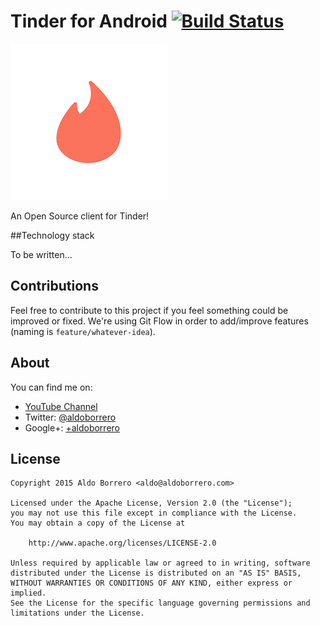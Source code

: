 # Tinder for Android [![Build Status](https://travis-ci.org/aldoborrero/tinder-for-android.svg)](https://travis-ci.org/aldoborrero/tinder-for-androidtinder-flame.png)

![](assets/tinder-flame.png)

An Open Source client for Tinder!

##Technology stack

To be written...

## Contributions

Feel free to contribute to this project if you feel something could be improved or fixed. We're using Git Flow in order to add/improve features (naming is `feature/whatever-idea`).

## About

You can find me on:

- [YouTube Channel](https://www.youtube.com/user/aldoborrero)
- Twitter: [@aldoborrero](http://twitter.com/aldoborrero)
- Google+: [+aldoborrero](http://plus.google.com/+aldoborrero)

## License

    Copyright 2015 Aldo Borrero <aldo@aldoborrero.com>

    Licensed under the Apache License, Version 2.0 (the "License");
    you may not use this file except in compliance with the License.
    You may obtain a copy of the License at

        http://www.apache.org/licenses/LICENSE-2.0

    Unless required by applicable law or agreed to in writing, software
    distributed under the License is distributed on an "AS IS" BASIS,
    WITHOUT WARRANTIES OR CONDITIONS OF ANY KIND, either express or implied.
    See the License for the specific language governing permissions and
    limitations under the License.